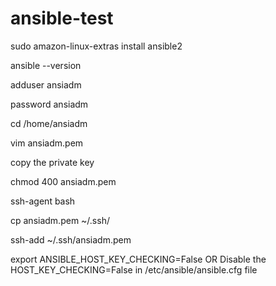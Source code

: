 # ansible-test

sudo amazon-linux-extras install ansible2

ansible --version

adduser ansiadm

password ansiadm

cd /home/ansiadm

vim ansiadm.pem

copy the private key

chmod 400 ansiadm.pem

ssh-agent bash

cp ansiadm.pem ~/.ssh/

ssh-add ~/.ssh/ansiadm.pem

export ANSIBLE_HOST_KEY_CHECKING=False OR Disable the HOST_KEY_CHECKING=False in /etc/ansible/ansible.cfg file
